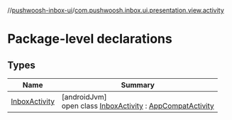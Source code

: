 //[pushwoosh-inbox-ui](../../index.md)/[com.pushwoosh.inbox.ui.presentation.view.activity](index.md)

# Package-level declarations

## Types

| Name | Summary |
|---|---|
| [InboxActivity](-inbox-activity/index.md) | [androidJvm]<br>open class [InboxActivity](-inbox-activity/index.md) : [AppCompatActivity](https://developer.android.com/reference/kotlin/androidx/appcompat/app/AppCompatActivity.html) |
